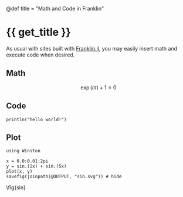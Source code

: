 @def title = "Math and Code in Franklin"

# {{ get_title }}

As usual with sites built with [Franklin.jl](https://franklinjl.org), you may easily insert math and execute code when desired.

## Math

$$
\exp(i\pi) + 1 = 0
$$

## Code

```!
println("hello world!")
```

## Plot

```!
using Winston
```

```julia:ex_show
x = 0.0:0.01:2pi
y = sin.(2x) + sin.(5x)
plot(x, y)
savefig(joinpath(@OUTPUT, "sin.svg")) # hide
```
\fig{sin}
